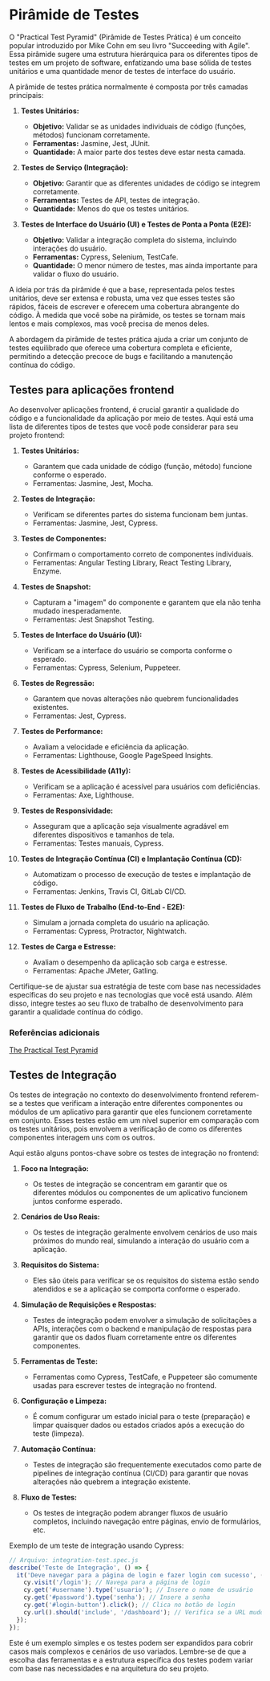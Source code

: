 # Pirâmide de Testes

O "Practical Test Pyramid" (Pirâmide de Testes Prática) é um conceito popular introduzido por Mike Cohn em seu livro "Succeeding with Agile". Essa pirâmide sugere uma estrutura hierárquica para os diferentes tipos de testes em um projeto de software, enfatizando uma base sólida de testes unitários e uma quantidade menor de testes de interface do usuário.

A pirâmide de testes prática normalmente é composta por três camadas principais:

1. **Testes Unitários:**
   - **Objetivo:** Validar se as unidades individuais de código (funções, métodos) funcionam corretamente.
   - **Ferramentas:** Jasmine, Jest, JUnit.
   - **Quantidade:** A maior parte dos testes deve estar nesta camada.

2. **Testes de Serviço (Integração):**
   - **Objetivo:** Garantir que as diferentes unidades de código se integrem corretamente.
   - **Ferramentas:** Testes de API, testes de integração.
   - **Quantidade:** Menos do que os testes unitários.

3. **Testes de Interface do Usuário (UI) e Testes de Ponta a Ponta (E2E):**
   - **Objetivo:** Validar a integração completa do sistema, incluindo interações do usuário.
   - **Ferramentas:** Cypress, Selenium, TestCafe.
   - **Quantidade:** O menor número de testes, mas ainda importante para validar o fluxo do usuário.

A ideia por trás da pirâmide é que a base, representada pelos testes unitários, deve ser extensa e robusta, uma vez que esses testes são rápidos, fáceis de escrever e oferecem uma cobertura abrangente do código. À medida que você sobe na pirâmide, os testes se tornam mais lentos e mais complexos, mas você precisa de menos deles.

A abordagem da pirâmide de testes prática ajuda a criar um conjunto de testes equilibrado que oferece uma cobertura completa e eficiente, permitindo a detecção precoce de bugs e facilitando a manutenção contínua do código.

## Testes para aplicações frontend

Ao desenvolver aplicações frontend, é crucial garantir a qualidade do código e a funcionalidade da aplicação por meio de testes. Aqui está uma lista de diferentes tipos de testes que você pode considerar para seu projeto frontend:

1. **Testes Unitários:**
   - Garantem que cada unidade de código (função, método) funcione conforme o esperado.
   - Ferramentas: Jasmine, Jest, Mocha.

2. **Testes de Integração:**
   - Verificam se diferentes partes do sistema funcionam bem juntas.
   - Ferramentas: Jasmine, Jest, Cypress.

3. **Testes de Componentes:**
   - Confirmam o comportamento correto de componentes individuais.
   - Ferramentas: Angular Testing Library, React Testing Library, Enzyme.

4. **Testes de Snapshot:**
   - Capturam a "imagem" do componente e garantem que ela não tenha mudado inesperadamente.
   - Ferramentas: Jest Snapshot Testing.

5. **Testes de Interface do Usuário (UI):**
   - Verificam se a interface do usuário se comporta conforme o esperado.
   - Ferramentas: Cypress, Selenium, Puppeteer.

6. **Testes de Regressão:**
   - Garantem que novas alterações não quebrem funcionalidades existentes.
   - Ferramentas: Jest, Cypress.

7. **Testes de Performance:**
   - Avaliam a velocidade e eficiência da aplicação.
   - Ferramentas: Lighthouse, Google PageSpeed Insights.

8. **Testes de Acessibilidade (A11y):**
   - Verificam se a aplicação é acessível para usuários com deficiências.
   - Ferramentas: Axe, Lighthouse.

9. **Testes de Responsividade:**
   - Asseguram que a aplicação seja visualmente agradável em diferentes dispositivos e tamanhos de tela.
   - Ferramentas: Testes manuais, Cypress.

10. **Testes de Integração Contínua (CI) e Implantação Contínua (CD):**
    - Automatizam o processo de execução de testes e implantação de código.
    - Ferramentas: Jenkins, Travis CI, GitLab CI/CD.

11. **Testes de Fluxo de Trabalho (End-to-End - E2E):**
    - Simulam a jornada completa do usuário na aplicação.
    - Ferramentas: Cypress, Protractor, Nightwatch.

12. **Testes de Carga e Estresse:**
    - Avaliam o desempenho da aplicação sob carga e estresse.
    - Ferramentas: Apache JMeter, Gatling.

Certifique-se de ajustar sua estratégia de teste com base nas necessidades específicas do seu projeto e nas tecnologias que você está usando. Além disso, integre testes ao seu fluxo de trabalho de desenvolvimento para garantir a qualidade contínua do código.

### Referências adicionais

[The Practical Test Pyramid](https://martinfowler.com/articles/practical-test-pyramid.html)

## Testes de Integração

Os testes de integração no contexto do desenvolvimento frontend referem-se a testes que verificam a interação entre diferentes componentes ou módulos de um aplicativo para garantir que eles funcionem corretamente em conjunto. Esses testes estão em um nível superior em comparação com os testes unitários, pois envolvem a verificação de como os diferentes componentes interagem uns com os outros.

Aqui estão alguns pontos-chave sobre os testes de integração no frontend:

1. **Foco na Integração:**
   - Os testes de integração se concentram em garantir que os diferentes módulos ou componentes de um aplicativo funcionem juntos conforme esperado.

2. **Cenários de Uso Reais:**
   - Os testes de integração geralmente envolvem cenários de uso mais próximos do mundo real, simulando a interação do usuário com a aplicação.

3. **Requisitos do Sistema:**
   - Eles são úteis para verificar se os requisitos do sistema estão sendo atendidos e se a aplicação se comporta conforme o esperado.

4. **Simulação de Requisições e Respostas:**
   - Testes de integração podem envolver a simulação de solicitações a APIs, interações com o backend e manipulação de respostas para garantir que os dados fluam corretamente entre os diferentes componentes.

5. **Ferramentas de Teste:**
   - Ferramentas como Cypress, TestCafe, e Puppeteer são comumente usadas para escrever testes de integração no frontend.

6. **Configuração e Limpeza:**
   - É comum configurar um estado inicial para o teste (preparação) e limpar quaisquer dados ou estados criados após a execução do teste (limpeza).

7. **Automação Contínua:**
   - Testes de integração são frequentemente executados como parte de pipelines de integração contínua (CI/CD) para garantir que novas alterações não quebrem a integração existente.

8. **Fluxo de Testes:**
   - Os testes de integração podem abranger fluxos de usuário completos, incluindo navegação entre páginas, envio de formulários, etc.

Exemplo de um teste de integração usando Cypress:

```javascript
// Arquivo: integration-test.spec.js
describe('Teste de Integração', () => {
  it('Deve navegar para a página de login e fazer login com sucesso', () => {
    cy.visit('/login'); // Navega para a página de login
    cy.get('#username').type('usuario'); // Insere o nome de usuário
    cy.get('#password').type('senha'); // Insere a senha
    cy.get('#login-button').click(); // Clica no botão de login
    cy.url().should('include', '/dashboard'); // Verifica se a URL mudou para a página do painel após o login
  });
});
```

Este é um exemplo simples e os testes podem ser expandidos para cobrir casos mais complexos e cenários de uso variados. Lembre-se de que a escolha das ferramentas e a estrutura específica dos testes podem variar com base nas necessidades e na arquitetura do seu projeto.
